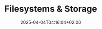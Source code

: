 ---
weight: 999
title: "Filesystems & Storage"
description: "[LVM](./filesystemsandstorage/lvm) • [Raid](./filesystemsandstorage/raid) • [StorageEncryption](./filesystemsandstorage/storageencryption)"
icon: "article"
date: "2025-04-04T04:16:04+02:00"
lastmod: "2025-04-04T04:16:04+02:00"
toc: true
---